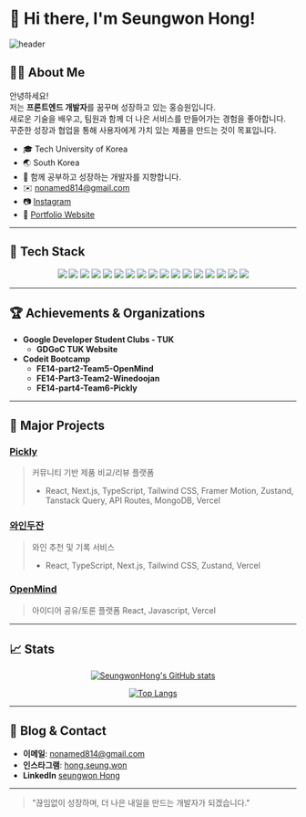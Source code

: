 # 👋 Hi there, I'm Seungwon Hong!

![header](https://capsule-render.vercel.app/api?type=waving&color=auto&height=200&section=header&text=Seungwon%20Hong&fontSize=40&animation=fadeIn)

## 🧑‍💻 About Me
안녕하세요!  
저는 **프론트엔드 개발자**를 꿈꾸며 성장하고 있는 홍승원입니다.  
새로운 기술을 배우고, 팀원과 함께 더 나은 서비스를 만들어가는 경험을 좋아합니다.  
꾸준한 성장과 협업을 통해 사용자에게 가치 있는 제품을 만드는 것이 목표입니다.

- 🎓 Tech University of Korea
- 🌏 South Korea
- 💬 함께 공부하고 성장하는 개발자를 지향합니다.
- ✉️ [nonamed814@gmail.com](mailto:nonamed814@gmail.com)
- 📷 [Instagram](https://www.instagram.com/hong.seung.won)
- 💼 [Portfolio Website](https://portfolio-ashen-two-56.vercel.app/)

---

## 🚀 Tech Stack

<div align="center">

<img src="https://img.shields.io/badge/HTML5-E34F26?style=flat-square&logo=HTML5&logoColor=white"/>
<img src="https://img.shields.io/badge/CSS3-1572B6?style=flat-square&logo=CSS3&logoColor=white"/>
<img src="https://img.shields.io/badge/JavaScript-F7DF1E?style=flat-square&logo=JavaScript&logoColor=black"/>
<img src="https://img.shields.io/badge/TypeScript-3178C6?style=flat-square&logo=TypeScript&logoColor=white"/>
<img src="https://img.shields.io/badge/React-61DAFB?style=flat-square&logo=React&logoColor=black"/>
<img src="https://img.shields.io/badge/Next.js-000000?style=flat-square&logo=Next.js&logoColor=white"/>
<img src="https://img.shields.io/badge/Tailwind%20CSS-06B6D4?style=flat-square&logo=Tailwind%20CSS&logoColor=white"/>
<img src="https://img.shields.io/badge/Zustand-000000?style=flat-square&logo=Zustand&logoColor=white"/>
<img src="https://img.shields.io/badge/TanStack%20Query-FF4154?style=flat-square&logo=ReactQuery&logoColor=white"/>
<img src="https://img.shields.io/badge/Vercel-000000?style=flat-square&logo=Vercel&logoColor=white"/>
<img src="https://img.shields.io/badge/Amazon%20AWS-232F3E?style=flat-square&logo=Amazon%20AWS&logoColor=FF9900"/>
<img src="https://img.shields.io/badge/Amazon%20S3-569A31?style=flat-square&logo=Amazon%20S3&logoColor=white"/>
<img src="https://img.shields.io/badge/MongoDB-47A248?style=flat-square&logo=MongoDB&logoColor=white"/>
<img src="https://img.shields.io/badge/MySQL-4479A1?style=flat-square&logo=MySQL&logoColor=white"/>
<img src="https://img.shields.io/badge/Figma-F24E1E?style=flat-square&logo=Figma&logoColor=white"/>
<img src="https://img.shields.io/badge/Framer%20Motion-0055FF?style=flat-square&logo=framer&logoColor=white"/>
<img src="https://img.shields.io/badge/Google%20Analytics-F9AB00?style=flat-square&logo=Google%20Analytics&logoColor=white"/>


</div>

---

## 🏆 Achievements & Organizations

- **Google Developer Student Clubs - TUK**
  - **GDGoC TUK Website**
- **Codeit Bootcamp**
  - **FE14-part2-Team5-OpenMind**
  - **FE14-Part3-Team2-Winedoojan**
  - **FE14-part4-Team6-Pickly**

---

## 📂 Major Projects

### [Pickly](https://github.com/part4-team6/Pickly)
> 커뮤니티 기반 제품 비교/리뷰 플랫폼  
> - React, Next.js, TypeScript, Tailwind CSS, Framer Motion, Zustand, Tanstack Query, API Routes, MongoDB, Vercel

### [와인두잔](https://github.com/FE14-Part3-Team2/winedoojan)
> 와인 추천 및 기록 서비스  
> - React, TypeScript, Next.js, Tailwind CSS, Zustand, Vercel

### [OpenMind](https://github.com/FE14-part2-team5-OpenMind/OpenMind_Team5)
> 아이디어 공유/토론 플랫폼
> React, Javascript, Vercel

---

## 📈 Stats

<div align="center">
  
[![SeungwonHong's GitHub stats](https://github-readme-stats.vercel.app/api?username=seungwonHong&show_icons=true&theme=radical)](https://github.com/anuraghazra/github-readme-stats)

[![Top Langs](https://github-readme-stats.vercel.app/api/top-langs/?username=seungwonHong&layout=compact&theme=radical)](https://github.com/anuraghazra/github-readme-stats)

</div>

---

## 📝 Blog & Contact

- **이메일**: [nonamed814@gmail.com](mailto:nonamed814@gmail.com)
- **인스타그램**: [hong.seung.won](https://www.instagram.com/hong.seung.won)
- **LinkedIn** [seungwon Hong](www.linkedin.com/in/seung-won-hong-415a6b207)

---

> "끊임없이 성장하며, 더 나은 내일을 만드는 개발자가 되겠습니다."
